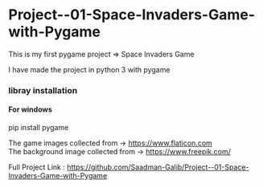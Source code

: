 # Project--01-Space-Invaders-Game-with-Pygame
This is my first pygame project => Space Invaders Game

I have made the project in python 3 with pygame

<h3>libray installation</h3>
<h4>For windows</h4>
pip install pygame

The game images collected from -> https://www.flaticon.com<br>
The background image collected from -> https://www.freepik.com/


Full Project Link : https://github.com/Saadman-Galib/Project--01-Space-Invaders-Game-with-Pygame

